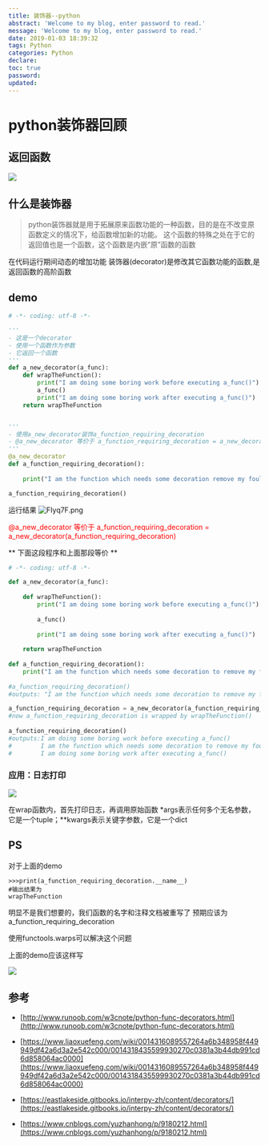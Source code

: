 ```yaml
---
title: 装饰器--python
abstract: 'Welcome to my blog, enter password to read.'
message: 'Welcome to my blog, enter password to read.'
date: 2019-01-03 18:39:32
tags: Python
categories: Python
declare:
toc: true
password:
updated:
---
```


# python装饰器回顾

## 返回函数

![](https://i.imgur.com/3Nea67a.png)


<!-- more -->

## 什么是装饰器

>python装饰器就是用于拓展原来函数功能的一种函数，目的是在不改变原函数定义的情况下，给函数增加新的功能。
>这个函数的特殊之处在于它的返回值也是一个函数，这个函数是内嵌“原”函数的函数

在代码运行期间动态的增加功能
装饰器(decorator)是修改其它函数功能的函数,是返回函数的高阶函数

## demo

```python
# -*- coding: utf-8 -*-

'''
- 这是一个decorator
- 使用一个函数作为参数
- 它返回一个函数
'''
def a_new_decorator(a_func):	
    def wrapTheFunction():
	    print("I am doing some boring work before executing a_func()")
	    a_func()
	    print("I am doing some boring work after executing a_func()")
    return wrapTheFunction


'''
- 使用a_new_decorator装饰a_function_requiring_decoration
- @a_new_decorator 等价于 a_function_requiring_decoration = a_new_decorator(a_function_requiring_decoration)
'''
@a_new_decorator
def a_function_requiring_decoration():
	
	print("I am the function which needs some decoration remove my foul smell")

a_function_requiring_decoration()
```

运行结果
![FIyq7F.png](https://s2.ax1x.com/2019/01/02/FIyq7F.png)

<font color="red">@a_new_decorator 等价于 a_function_requiring_decoration = a_new_decorator(a_function_requiring_decoration)</font>


** 下面这段程序和上面那段等价 **
```python
# -*- coding: utf-8 -*-

def a_new_decorator(a_func):
 
    def wrapTheFunction():
        print("I am doing some boring work before executing a_func()")
 
        a_func()
 
        print("I am doing some boring work after executing a_func()")
 
    return wrapTheFunction
 
def a_function_requiring_decoration():
    print("I am the function which needs some decoration to remove my foul smell")
 
#a_function_requiring_decoration()
#outputs: "I am the function which needs some decoration to remove my foul smell"

a_function_requiring_decoration = a_new_decorator(a_function_requiring_decoration)
#now a_function_requiring_decoration is wrapped by wrapTheFunction()
 
a_function_requiring_decoration()
#outputs:I am doing some boring work before executing a_func()
#        I am the function which needs some decoration to remove my foul smell
#        I am doing some boring work after executing a_func()
```

### 应用：日志打印

![](https://i.imgur.com/rNQ8oB4.png)

在wrap函数内，首先打印日志，再调用原始函数
\*args表示任何多个无名参数，它是一个tuple；**kwargs表示关键字参数，它是一个dict

## PS

对于上面的demo

    >>>print(a_function_requiring_decoration.__name__)
    #输出结果为
    wrapTheFunction

明显不是我们想要的，我们函数的名字和注释文档被重写了
预期应该为
    a_function_requiring_decoration

使用functools.warps可以解决这个问题

上面的demo应该这样写

![](https://i.imgur.com/j1PoOhL.png)

## 参考

- [http://www.runoob.com/w3cnote/python-func-decorators.html](http://www.runoob.com/w3cnote/python-func-decorators.html)

- [https://www.liaoxuefeng.com/wiki/0014316089557264a6b348958f449949df42a6d3a2e542c000/0014318435599930270c0381a3b44db991cd6d858064ac0000](https://www.liaoxuefeng.com/wiki/0014316089557264a6b348958f449949df42a6d3a2e542c000/0014318435599930270c0381a3b44db991cd6d858064ac0000)

- [https://eastlakeside.gitbooks.io/interpy-zh/content/decorators/](https://eastlakeside.gitbooks.io/interpy-zh/content/decorators/)

- [https://www.cnblogs.com/yuzhanhong/p/9180212.html](https://www.cnblogs.com/yuzhanhong/p/9180212.html)


